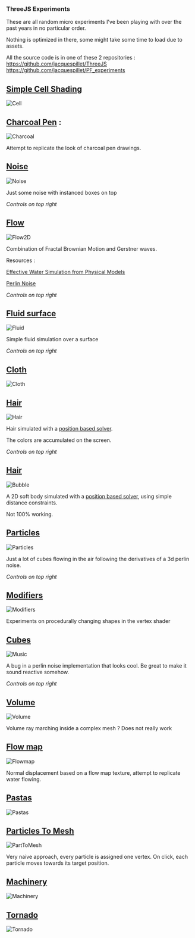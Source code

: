 
###  ThreeJS Experiments

These are all random micro experiments I've been playing with over the past years in no particular order.

Nothing is optimized in there, some might take some time to load due to assets.

All the source code is in one of these 2 repositories :
https://github.com/jacquespillet/ThreeJS
https://github.com/jacquespillet/PF_experiments


## [Simple Cell Shading](Threejs/CellShading/CellShading.html)

![Cell](Images/Threejs/Cell.PNG)

## [Charcoal Pen](Threejs/Charcoal/Index.html) : 

![Charcoal](Images/Threejs/Charcoal.PNG)

Attempt to replicate the look of charcoal pen drawings.

## [Noise](Threejs/Flow2D/Index.html)

![Noise](Images/Threejs/Noise.PNG)

Just some noise with instanced boxes on top

*Controls on top right*

## [Flow](Threejs/Flow/index.html)

![Flow2D](Images/Threejs/Flow2D.PNG)

Combination of Fractal Brownian Motion and Gerstner waves.

Resources : 

[Effective Water Simulation from Physical Models](https://developer.nvidia.com/gpugems/gpugems/part-i-natural-effects/chapter-1-effective-water-simulation-physical-models)

[Perlin Noise](https://catlikecoding.com/unity/tutorials/noise/)

*Controls on top right*

## [Fluid surface](Threejs/Fluid/index.html)

![Fluid](Images/Threejs/Fluid.PNG)

Simple fluid simulation over a surface

*Controls on top right*

## [Cloth](Threejs/Cloth/index.html)

![Cloth](Images/Threejs/Cloth.PNG)

## [Hair](Threejs/Hair/Index.html)

![Hair](Images/Threejs/Hair.PNG)

Hair simulated with a [position based solver](https://link.springer.com/referenceworkentry/10.1007%2F978-3-319-08234-9_92-1).

The colors are accumulated on the screen.

*Controls on top right*

## [Hair](Threejs/Bubbles/Index.html)

![Bubble](Images/Threejs/Bubble.PNG)

A 2D soft body simulated with a [position based solver](https://link.springer.com/referenceworkentry/10.1007%2F978-3-319-08234-9_92-1), using simple distance constraints.

Not 100% working.

## [Particles](Threejs/Instances/Index.html)

![Particles](Images/Threejs/Particles.PNG)

Just a lot of cubes flowing in the air following the derivatives of a 3d perlin noise.

*Controls on top right*

## [Modifiers](Threejs/Modifiers/index.html)

![Modifiers](Images/Threejs/Modifiers.PNG)

Experiments on procedurally changing shapes in the vertex shader

## [Cubes](Threejs/Music/Index.html)

![Music](Images/Threejs/Music.PNG)

A bug in a perlin noise implementation that looks cool.
Be great to make it sound reactive somehow.

*Controls on top right*

## [Volume](Threejs/Volume/Index.html)

![Volume](Images/Threejs/Cloud.PNG)

Volume ray marching inside a complex mesh ?  Does not really work

## [Flow map](https://jacquespillet.github.io/ThreeJS/scene4.html)

![Flowmap](Images/Threejs/Flowmap.PNG)

Normal displacement based on a flow map texture, attempt to replicate water flowing.

## [Pastas](https://jacquespillet.github.io/ThreeJS/scene5.html)

![Pastas](Images/Threejs/Pastas.PNG)

## [Particles To Mesh](https://jacquespillet.github.io/ThreeJS/scene6.html)

![PartToMesh](Images/Threejs/PartToMesh.PNG)

Very naive approach, every particle is assigned one vertex. On click, each particle moves towards its target position.

## [Machinery](https://jacquespillet.github.io/ThreeJS/scene7.html)

![Machinery](Images/Threejs/Machinery.PNG)

## [Tornado](https://jacquespillet.github.io/ThreeJS/scene12.html)

![Tornado](Images/Threejs/Tornado.PNG)

